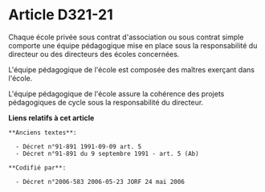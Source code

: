 # Article D321-21

Chaque école privée sous contrat d'association ou sous contrat simple comporte une équipe pédagogique mise en place sous la
responsabilité du directeur ou des directeurs des écoles concernées.

L'équipe pédagogique de l'école est composée des maîtres exerçant dans l'école.

L'équipe pédagogique de l'école assure la cohérence des projets pédagogiques de cycle sous la responsabilité du directeur.

**Liens relatifs à cet article**

	**Anciens textes**:

	  - Décret n°91-891 1991-09-09 art. 5
	  - Décret n°91-891 du 9 septembre 1991 - art. 5 (Ab)

	**Codifié par**:

	  - Décret n°2006-583 2006-05-23 JORF 24 mai 2006
